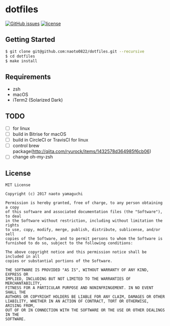 # dotfiles
[![GitHub issues](https://img.shields.io/github/issues/naoto0822/dotfiles.svg)](https://github.com/naoto0822/dotfiles/issues)
[![license](https://img.shields.io/github/license/naoto0822/dotfiles.svg)](https://github.com/naoto0822/dotfiles/blob/master/LICENSE)

## Getting Started

```sh
$ git clone git@github.com:naoto0822/dotfiles.git --recursive
$ cd dotfiles
$ make install
```

## Requirements

- zsh
- macOS
- iTerm2 (Solarized Dark)

## TODO

- [ ] for linux
- [ ] build in Bitrise for macOS
- [ ] build in CircleCI or TravisCI for linux
- [ ] control brew package(http://qiita.com/ryurock/items/1432578d364985f6cb06)
- [ ] change oh-my-zsh

## License

```
MIT License

Copyright (c) 2017 naoto yamaguchi

Permission is hereby granted, free of charge, to any person obtaining a copy
of this software and associated documentation files (the "Software"), to deal
in the Software without restriction, including without limitation the rights
to use, copy, modify, merge, publish, distribute, sublicense, and/or sell
copies of the Software, and to permit persons to whom the Software is
furnished to do so, subject to the following conditions:

The above copyright notice and this permission notice shall be included in all
copies or substantial portions of the Software.

THE SOFTWARE IS PROVIDED "AS IS", WITHOUT WARRANTY OF ANY KIND, EXPRESS OR
IMPLIED, INCLUDING BUT NOT LIMITED TO THE WARRANTIES OF MERCHANTABILITY,
FITNESS FOR A PARTICULAR PURPOSE AND NONINFRINGEMENT. IN NO EVENT SHALL THE
AUTHORS OR COPYRIGHT HOLDERS BE LIABLE FOR ANY CLAIM, DAMAGES OR OTHER
LIABILITY, WHETHER IN AN ACTION OF CONTRACT, TORT OR OTHERWISE, ARISING FROM,
OUT OF OR IN CONNECTION WITH THE SOFTWARE OR THE USE OR OTHER DEALINGS IN THE
SOFTWARE.
```
